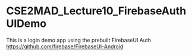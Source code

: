 # CSE2MAD_Lecture10_FirebaseAuthUIDemo
This is a login demo app using the prebuilt FirebaseUI Auth      
https://github.com/firebase/FirebaseUI-Android
